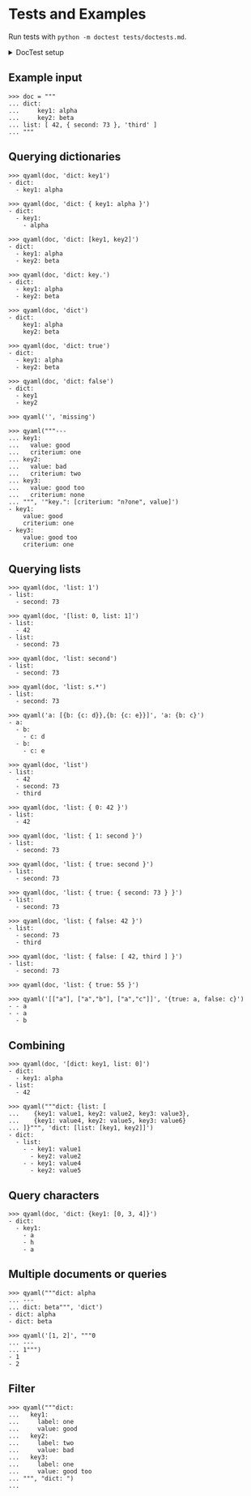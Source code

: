 # Tests and Examples

Run tests with `python -m doctest tests/doctests.md`.

<details>
    <summary>DocTest setup</summary>

    >>> from src.qyaml.qyaml import qyaml, print_results
    >>> qy = qyaml
    >>> def qyaml(d, q): print_results(qy(d, q))

</details>

## Example input

    >>> doc = """
    ... dict:
    ...     key1: alpha
    ...     key2: beta
    ... list: [ 42, { second: 73 }, 'third' ]
    ... """

## Querying dictionaries

    >>> qyaml(doc, 'dict: key1')
    - dict:
      - key1: alpha

    >>> qyaml(doc, 'dict: { key1: alpha }')
    - dict:
      - key1:
        - alpha

    >>> qyaml(doc, 'dict: [key1, key2]')
    - dict:
      - key1: alpha
      - key2: beta

    >>> qyaml(doc, 'dict: key.')
    - dict:
      - key1: alpha
      - key2: beta

    >>> qyaml(doc, 'dict')
    - dict:
        key1: alpha
        key2: beta

    >>> qyaml(doc, 'dict: true')
    - dict:
      - key1: alpha
      - key2: beta

    >>> qyaml(doc, 'dict: false')
    - dict:
      - key1
      - key2

    >>> qyaml('', 'missing')

    >>> qyaml("""---
    ... key1:
    ...   value: good
    ...   criterium: one
    ... key2:
    ...   value: bad
    ...   criterium: two
    ... key3:
    ...   value: good too
    ...   criterium: none
    ... """, '"key.": [criterium: "n?one", value]')
    - key1:
        value: good
        criterium: one
    - key3:
        value: good too
        criterium: one

## Querying lists

    >>> qyaml(doc, 'list: 1')
    - list:
      - second: 73

    >>> qyaml(doc, '[list: 0, list: 1]')
    - list:
      - 42
    - list:
      - second: 73

    >>> qyaml(doc, 'list: second')
    - list:
      - second: 73

    >>> qyaml(doc, 'list: s.*')
    - list:
      - second: 73

    >>> qyaml('a: [{b: {c: d}},{b: {c: e}}]', 'a: {b: c}')
    - a:
      - b:
        - c: d
      - b:
        - c: e

    >>> qyaml(doc, 'list')
    - list:
      - 42
      - second: 73
      - third

    >>> qyaml(doc, 'list: { 0: 42 }')
    - list:
      - 42

    >>> qyaml(doc, 'list: { 1: second }')
    - list:
      - second: 73

    >>> qyaml(doc, 'list: { true: second }')
    - list:
      - second: 73

    >>> qyaml(doc, 'list: { true: { second: 73 } }')
    - list:
      - second: 73

    >>> qyaml(doc, 'list: { false: 42 }')
    - list:
      - second: 73
      - third

    >>> qyaml(doc, 'list: { false: [ 42, third ] }')
    - list:
      - second: 73

    >>> qyaml(doc, 'list: { true: 55 }')

    >>> qyaml('[["a"], ["a","b"], ["a","c"]]', '{true: a, false: c}')
    - - a
    - - a
      - b

## Combining

    >>> qyaml(doc, '[dict: key1, list: 0]')
    - dict:
      - key1: alpha
    - list:
      - 42

    >>> qyaml("""dict: {list: [
    ...    {key1: value1, key2: value2, key3: value3},
    ...    {key1: value4, key2: value5, key3: value6}
    ... ]}""", 'dict: [list: [key1, key2]]')
    - dict:
      - list:
        - - key1: value1
          - key2: value2
        - - key1: value4
          - key2: value5

## Query characters

    >>> qyaml(doc, 'dict: {key1: [0, 3, 4]}')
    - dict:
      - key1:
        - a
        - h
        - a

## Multiple documents or queries

    >>> qyaml("""dict: alpha
    ... ---
    ... dict: beta""", 'dict')
    - dict: alpha
    - dict: beta

    >>> qyaml('[1, 2]', """0
    ... ---
    ... 1""")
    - 1
    - 2

## Filter

    >>> qyaml("""dict:
    ...   key1:
    ...     label: one
    ...     value: good
    ...   key2:
    ...     label: two
    ...     value: bad
    ...   key3:
    ...     label: one
    ...     value: good too
    ... """, "dict: ")
    ...

